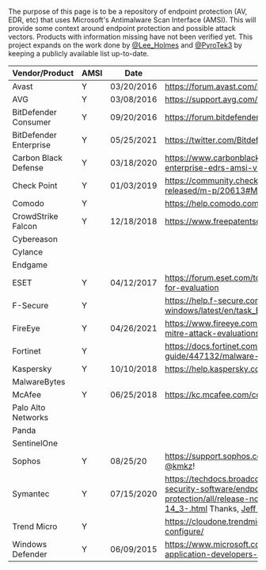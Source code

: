 The purpose of this page is to be a repository of endpoint protection (AV, EDR, etc) that uses Microsoft's Antimalware Scan Interface (AMSI). This will provide some context around endpoint protection and possible attack vectors. Products with information missing have not been verified yet. This project expands on the work done by [@Lee_Holmes](https://twitter.com/Lee_Holmes) and [@PyroTek3](https://twitter.com/PyroTek3) by keeping a publicly available list up-to-date. 



| Vendor/Product  | AMSI | Date | Reference |
| -------- | -------- | -------- | -------- |
| Avast | Y | 03/20/2016 | https://forum.avast.com/index.php?topic=184491.msg1300884#msg1300884
| AVG | Y | 03/08/2016 | https://support.avg.com/answers?id=906b00000008oUTAAY
| BitDefender Consumer | Y | 09/20/2016 | https://forum.bitdefender.com/index.php?/topic/72455-antimalware-scan-service/
| BitDefender Enterprise | Y | 05/25/2021 | https://twitter.com/Bitdefender_Ent/status/1397187195669295111?s=20
| Carbon Black Defense | Y | 03/18/2020 | https://www.carbonblack.com/2020/03/18/detecting-fileless-attacks-with-enterprise-edrs-amsi-visibility/|
| Check Point | Y | 01/03/2019 | https://community.checkpoint.com/t5/Endpoint/Endpoint-Security-E80-90-Client-released/m-p/20613#M460 |
| Comodo | Y | | https://help.comodo.com/uploads/helpers/Comodo_Client_Security_11.3_User_Guide.pdf |
| CrowdStrike Falcon | Y | 12/18/2018 | https://www.freepatentsonline.com/y2019/0188384.html |
| Cybereason | | | |
| Cylance | | | |
| Endgame | | | |
| ESET | Y | 04/12/2017 | https://forum.eset.com/topic/11645-beta-eset-endpoint-security-66-is-available-for-evaluation
| F-Secure | Y | | https://help.f-secure.com/product.html?business/computer-protection-windows/latest/en/task_ED11EEBB08DD4583AFA13EA59D3FC768-latest-en |
| FireEye | Y | 04/26/2021 | https://www.fireeye.com/blog/products-and-services/2021/04/everybody-wins-in-mitre-attack-evaluations.html |
| Fortinet | Y | | https://docs.fortinet.com/document/forticlient/6.4.3/ems-administration-guide/447132/malware-protection |
| Kaspersky | Y | 10/10/2018 | https://help.kaspersky.com/KIS/2019/en-US/119653.htm |
| MalwareBytes | | |
| McAfee | Y | 06/25/2018 | https://kc.mcafee.com/corporate/index?page=content&id=PD27443
| Palo Alto Networks | | | |
| Panda | | | |
| SentinelOne | | | |
| Sophos    |   Y  | 08/25/20    | https://support.sophos.com/support/s/article/KB-000039096?language=en_US Thanks, [@kmkz](https://github.com/kmkz)!|
| Symantec | Y | 07/15/2020 | https://techdocs.broadcom.com/content/broadcom/techdocs/us/en/symantec-security-software/endpoint-security-and-management/endpoint-protection/all/release-notes/Whats-new-for-Symantec-Endpoint-Protection-14_3-.html Thanks, [Jeff McJunkin](https://github.com/jeffmcjunkin)!|
| Trend Micro | Y | | https://cloudone.trendmicro.com/docs/workload-security/anti-malware-scan-configure/ |
| Windows Defender | Y | 06/09/2015 | https://www.microsoft.com/security/blog/2015/06/09/windows-10-to-offer-application-developers-new-malware-defenses/


